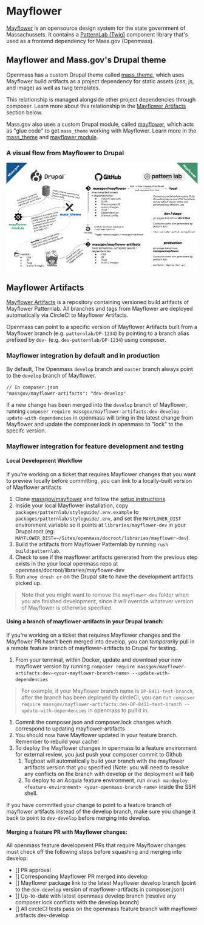 # Mayflower

[Mayflower](https://github.com/massgov/mayflower) is an opensource design system for the state government of Massachussets. It contains a [PatternLab (Twig)](http://patternlab.io/) component library that's used as a frontend dependency for Mass.gov (Openmass).

## Mayflower and Mass.gov's Drupal theme

Openmass has a custom Drupal theme called [mass_theme](../docroot/themes/custom/mass_theme), which uses Mayflower build artifacts as a project dependency for static assets (css, js, and image) as well as twig templates.

This relationship is managed alongside other project dependencies through composer. Learn more about this relationship in the [Mayflower Artifacts](#mayflower-artifacts) section below.

Mass.gov also uses a custom Drupal module, called [mayflower](../docroot/modules/custom/mayflower), which acts as "glue code" to get `mass_theme` working with Mayflower. Learn more in the [mass_theme](../docroot/themes/custom/mass_theme) and [mayflower module](../docroot/modules/custom/mayflower).

### A visual flow from Mayflower to Drupal

[![Mayflower + Drupal theme](assets/mayflower_drupal.png)](https://docs.google.com/presentation/d/1qWY-QoXu8JgazqnwNUoPyumu_XH-DgFj_iNoFiKu1YA/edit#slide=id.p)

## Mayflower Artifacts

[Mayflower Artifacts](https://github.com/massgov/mayflower-artifacts) is a repository containing versioned build artifacts of Mayflower Patternlab. All branches and tags from Mayflower are deployed automatically via CircleCI to Mayflower Artifacts.

Openmass can point to a specific version of Mayflower Artifacts built from a Mayflower branch (e.g. `patternlab/DP-1234`) by pointing to a branch alias prefixed by `dev-` (e.g. `dev-patternlab/DP-1234`) using composer. 

### Mayflower integration by default and in production
By default, The Openmass `develop` branch and `master` branch always point to the `develop` branch of Mayflower. 
```
// In composer.json
"massgov/mayflower-artifacts": "dev-develop"
```
If a new change has been merged into the `develop` branch of Mayflower, running `composer require massgov/mayflower-artifacts:dev-develop --update-with-dependencies` in openmass will bring in the latest change from Mayflower and update the composer.lock in openmass to "lock" to the specifc version.

### Mayflower integration for feature development and testing

#### Local Development Workflow
If you're working on a ticket that requires Mayflower changes that you want to preview locally before committing, you can link to a locally-built version of Mayflower artifacts

1. Clone [massgov/mayflower](https://github.com/massgov/mayflower) and follow the [setup instructions](https://github.com/massgov/mayflower#getting-started-on-development).
2. Inside your local Mayflower installation, copy `packages/patternlab/styleguide/.env.example` to `packages/patternlab/styleguide/.env`, and set the `MAYFLOWER_DIST` environment variable so it points at `libraries/mayflower-dev` in your Drupal root (eg: `MAYFLOWER_DIST=~/Sites/openmass/docroot/libraries/mayflower-dev`).
3. Build the artifacts from Mayflower Patternlab by running `rush build:patternlab`.
4. Check to see if the mayflower artifacts generated from the previous step exists in the your local openmass repo at openmass/docroot/libraries/mayflower-dev
5. Run `ahoy drush cr` on the Drupal site to have the development artifacts picked up.

> Note that you might want to remove the `mayflower-dev` folder when you are finished development, since it will override whatever version of Mayflower is otherwise specified.


#### Using a branch of mayflower-artifacts in your Drupal branch:
If you're working on a ticket that requires Mayflower changes and the Mayflower PR hasn't been merged into develop, you can _temporarily_ pull in a remote feature branch of mayflower-artifacts to Drupal for testing.

1. From your terminal, within Docker, update and download your new mayflower version by running 
```composer require massgov/mayflower-artifacts:dev-<your-mayflower-branch-name> --update-with-dependencies```
> For example, if your Mayflower branch name is `DP-8411-test-branch`, after the branch has been deployed by circleCI, you can run `composer require massgov/mayflower-artifacts:dev-DP-8411-test-branch --update-with-dependencies` in openmass to pull it in.
1. Commit the composer.json and composer.lock changes which correspond to updating mayflower-artifacts
1. You should now have Mayflower updated in your feature branch. Remember to rebuild your cache!
1. To deploy the Mayflower changes in openmass to a feature environment for external review, you just push your composer commit to Github
    1. Tugboat will automatically build your branch with the mayflower artifacts version that you specified (Note: you will need to resolve any conflicts on the branch with develop or the deployment will fail)
    2. To deploy to an Acquia feature environment, run `drush ma:deploy <feature-environment> <your-openmass-branch-name>` inside the SSH shell. 

If you have committed your change to point to a feature branch of mayflower artifacts instead of the develop branch, make sure you change it back to point to `dev-develop` before merging into develop. 

#### Merging a feature PR with Mayflower changes:
All openmass feature development PRs that require Mayflower changes must check off the following steps before squashing and merging into develop:
- [] PR approval 
- [] Corresponding Mayflower PR merged into develop
- [] Mayflower package link to the latest Mayflower develop branch (point to the `dev-develop` version of mayflower-artifacts in composer.json)
- [] Up-to-date with latest openmass develop branch (resolve any composer.lock conflicts with the develop branch)
- [] All circleCI tests pass on the openmass feature branch with mayflower artifacts dev-develop